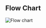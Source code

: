 
## Flow Chart

![Flow chart](https://user-images.githubusercontent.com/101032635/164701938-a172abf8-ccc3-46a7-a41d-eaf348d91637.jpg)
